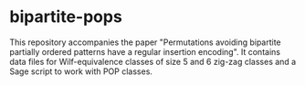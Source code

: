 # bipartite-pops

This repository accompanies the paper "Permutations avoiding bipartite partially ordered patterns have a regular insertion encoding". It contains data files for Wilf-equivalence classes of size 5 and 6 zig-zag classes and a Sage script to work with POP classes.
